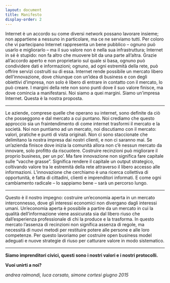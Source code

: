 ```yaml
---
layout: document
title: Manifesto
display-order: 2
---
```


Internet è un accordo su come diversi network possano lavorare insieme; non appartiene a nessuno in particolare, ma ce ne serviamo tutti. Per coloro che vi partecipano Internet rappresenta un bene pubblico – ognuno può usarlo e migliorarlo – ma il suo valore non è nella sua infrastruttura; Internet in sé è stupido: non fa altro che muovere bit da una parte all’altra. Grazie all’accordo aperto e non proprietario sul quale si basa, ognuno può condividere dati e informazioni; ognuno, ad ogni estremità della rete, può offrire servizi costruiti su di essa. Internet rende possibile un mercato libero dell’innovazione, dove chiunque con un’idea di business e con degli obiettivi d’impresa, non solo è libero di entrare in contatto con il mercato, lo può creare. I margini della rete non sono punti dove il suo valore finisce, ma dove comincia a manifestarsi. Noi siamo a quei margini. Siamo un’impresa Internet. Questa è la nostra proposta.

<hr>

Le aziende, comprese quelle che operano su internet, sono definite da ciò che posseggono e dal mercato a cui puntano. Noi crediamo che questo approccio sia un fraintendimento di come internet trasformi il mercato e la società. Noi non puntiamo ad un mercato, noi discutiamo con il mercato: valori, pratiche e punti di vista originali. Non ci sono staccionate che delimitano la nostra impresa dai nostri clienti, e non ci saranno mai. Se un’azienda finisce dove inizia la comunità allora non c’è nessun mercato da innovare, solo profitto da riscuotere. Costruire recinzioni può migliorare il proprio business, per un po’. Ma fare innovazione non significa fare capitale sulle “vacche grasse”. Significa rendere il capitale un output strategico, coltivando valore tra le estremità della rete attraverso il libero accesso alle informazioni. L’innovazione che cerchiamo è una ricerca collettiva di opportunità, è fatta di cittadini, clienti e imprenditori informati. E come ogni cambiamento radicale – lo sappiamo bene – sarà un percorso lungo.

<hr>

Questo è il nostro impegno: costruire un’economia aperta in un mercato interconnesso, dove gli interessi economici non divergano dagli interessi umani. Un’economia aperta è possibile a partire da un mercato in cui la qualità dell’informazione viene assicurata sia dal libero riuso che dall’esperienza professionale di chi la produce e la trasforma. In questo mercato l’assenza di recinzioni non significa assenza di regole, ma necessità di nuovi metodi per restituire potere alle persone e alle loro competenze. Per questo lavoriamo per costruire open business model adeguati e nuove strategie di riuso per catturare valore in modo sistematico.

<hr>

**Siamo imprenditori civici, questi sono i nostri valori e i nostri protocolli.**

**Vuoi unirti a noi?**

*andrea raimondi, luca corsato, simone cortesi giugno 2015*
